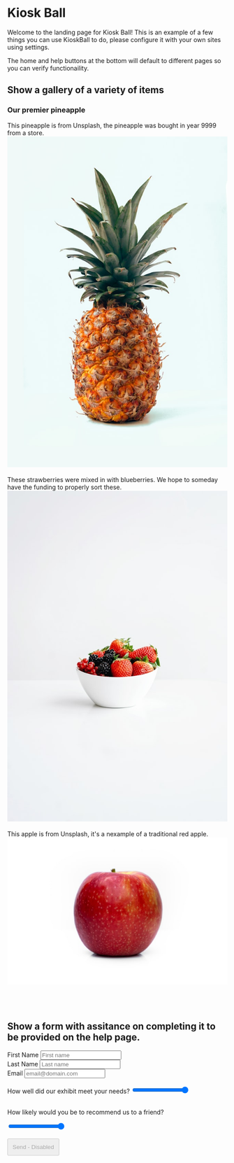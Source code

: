 # Kiosk Ball

Welcome to the landing page for Kiosk Ball! 
This is an example of a few things you can use KioskBall to do, please configure it with your own sites using settings.

The home and help buttons at the bottom will default to different pages so you can verify functionaility.


## Show a gallery of a variety of items

### Our premier pineapple
This pineapple is from Unsplash, the pineapple was bought in year 9999 from a store.<br/>
![Image of a Pineapple](https://github.com/maltob/kioskball_www/raw/gh-pages/images/fruit/fernando-andrade-nAOZCYcLND8-unsplash.jpg)
<br/>
<br/>
These strawberries were mixed in with blueberries. We hope to someday have the funding to properly sort these. <br/>
![Image of some strawberries](https://github.com/maltob/kioskball_www/raw/gh-pages/images/fruit/olena-sergienko-1ROcVsA8UYA-unsplash.jpg)
<br/><br/>
This apple is from Unsplash, it's a nexample of a traditional red apple.<br/>
![Image of an Apple](https://github.com/maltob/kioskball_www/raw/gh-pages/images/fruit/amit-lahav-rxN2MRdFJVg-unsplash.jpg)
<br/><br/><br/><br/>
## Show a form with assitance on completing it to be provided on the help page.
<form>
<label >First Name </label><input type="text" placeholder="First name">
<br/>
<label >Last Name </label><input type="text" placeholder="Last name">
<br/>
<label >Email</label> <input type="text" placeholder="email@domain.com">
<br/><br/>
How well did our exhibit meet your needs?

<input type="range" min=0 max=5 value=5 />

<br/>
<br/>

How likely would you be to recommend us to a friend?

<input type="range" min=0 max=5 value=5 />
<br/>
<br/>

<input type="button" value="Send - Disabled" disabled style="padding:10px">
</form>
